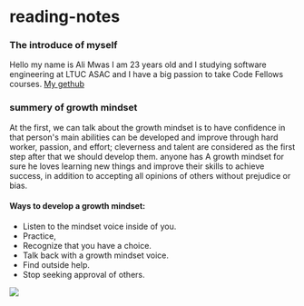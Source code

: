# reading-notes
### The introduce of myself
Hello my name is Ali Mwas I am 23 years old and I studying software engineering at LTUC ASAC and I have a big passion to take Code Fellows courses. 
[My gethub](https://github.com/AliMwas)

### summery of  growth mindset 
At the first, we can talk about the growth mindset is to have confidence in that person's main abilities can be developed and improve through hard worker, passion, and effort; cleverness and talent are considered as the first step after that we should develop them. anyone has A growth mindset for sure he loves learning new things and improve their skills to achieve success, in addition to accepting all opinions of others without prejudice or bias.
#### Ways to develop a growth mindset:
* Listen to the mindset voice inside of you.
* Practice,
* Recognize that you have a choice.
* Talk back with a growth mindset voice.
* Find outside help.
* Stop seeking approval of others.


![](https://sites.dartmouth.edu/learning/files/2017/05/Growth-Mindset_Copyright-Big-Change1.jpg)
